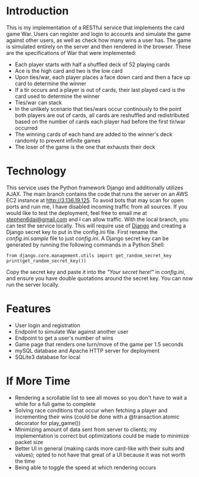 # Introduction
This is my implementation of a RESTful service that implements the card game War. Users can register and login to accounts and simulate the game against other users, as well as check how many wins a user has. The game is simulated entirely on the server and then rendered in the browser.
These are the specifications of War that were implemented:
- Each player starts with half a shuffled deck of 52 playing cards
- Ace is the high card and two is the low card
- Upon ties/war, each player places a face down card and then a face up card to determine the winner
- If a tir occurs and a player is out of cards, their last played card is the card used to determine the winner
- Ties/war can stack
- In the unlikely scenario that ties/wars occur continously to the point both players are out of cards, all cards are reshuffled and redistributed based on the number of cards each player had before the first tir/war occurred
- The winning cards of each hand are added to the winner's deck randomly to prevent infinite games
- The loser of the game is the one that exhausts their deck

# Technology
This service uses the Python framework Django and additionally utilizes AJAX. The main branch contains the code that runs the server on an AWS EC2 instance at http://3.136.19.125. To avoid bots that may scan for open ports and ruin me, I have disabled incoming traffic from all sources.
If you would like to test the deployment, feel free to email me at stephen6dai@gmail.com and I can allow traffic.
With the local branch, you can test the service locally. This will require use of [Django](https://www.djangoproject.com/) and creating a Django secret key to put in the config.ini file. First rename the *config.ini.sample* file to just *config.ini*. A Django secret key can be generated by running the following commands in a Python Shell:
```
from django.core.management.utils import get_random_secret_key
print(get_random_secret_key())
```
Copy the secret key and paste it into the *"Your secret here!"* in *config.ini*, and ensure you have double quotations around the secret key.
You can now run the server locally.

# Features
- User login and registration
- Endpoint to simulate War against another user
- Endpoint to get a user's number of wins
- Game page that renders one turn/move of the game per 1.5 seconds
- mySQL database and Apache HTTP server for deployment
- SQLite3 database for local

# If More Time
- Rendering a scrollable list to see all moves so you don't have to wait a while for a full game to complete
- Solving race conditions that occur when fetching a player and incrementing their wins (could be done with a @transaction.atomic decorator for play_game())
- Minimizing amount of data sent from server to clients; my implementation is correct but optimizations could be made to minimize packet size
- Better UI in general (making cards more card-like with their suits and values); opted to not have that great of a UI because it was not worth the time
- Being able to toggle the speed at which rendering occurs
